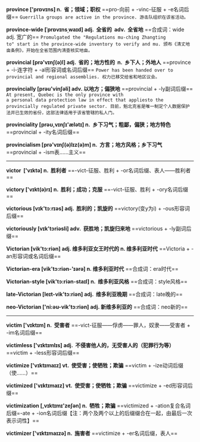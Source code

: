 
**province ['prɒvɪns] n.  省；领域；职权**
==pro-向前 + -vinc-征服 + -e名词后缀==
`Guerrilla groups are active in the province. 游击队组织在该省活动。`

**province-wide [ˈprɒvɪnsˌwaɪd] adj.  全省的  adv.  全省地**
==合成词：wide adj. 宽广的==
`Promulgated the "Regulations mu-ching Zhangting to" start in the province-wide inventory to verify and mu. 颁布《清丈地亩条例》，开始在全省范围内清查核实地亩。`

**provincial [prə'vɪnʃ(ə)l] adj.  省的；地方性的  n.  乡下人；外地人**
==province + -i-连字符 + -al形容词或名词后缀==
`Power has been handed over to provincial and regional assemblies. 权力已移交给省和地区议会。`

**provincially [prəu'vinʃəli] adv. 以地方；偏狭地**
==provincial + -ly副词后缀==
`At present, Quebec is the only province with a personal data protection law in effect that appliesto the provincially regulated private sector. 目前，魁北克省是唯一制定个人数据保护法并已生效的省份，这部法律适用于该省管辖的私人门。`

**provinciality [prəʊ,vɪnʃɪ'ælətɪ] n.  乡下习气；粗鄙，偏狭；地方特色**
==provincial + -ity名词后缀==

**provincialism [prə'vɪnʃ(ə)lɪz(ə)m] n.  方言；地方风格；乡下习气**
==provincial + -ism表……主义==

---

**victor  ['vɪktə] n.  胜利者**
==-vict-征服、胜利 + -or名词后缀、表人——胜利者==

**victory ['vɪkt(ə)rɪ] n.  胜利；成功；克服**
==-vict-征服、胜利 + -ory名词后缀==

**victorious [vɪk'tɔːrɪəs] adj.  胜利的；凯旋的**
==victory(变y为i) + -ous形容词后缀==

**victoriously [vɪk'tɔriəsli] adv.  获胜地；凯旋归来地**
==victorious + -ly副词后缀==

**Victorian [vik'tɔ:riən] adj. 维多利亚女王时代的 n. 维多利亚时代**
==Victoria + -an形容词或名词后缀==

**Victorian-era [vik'tɔ:riən-'ɪərə] n. 维多利亚时代**
==合成词：era时代==

**Victorian-style [vik'tɔ:riən-staɪl] n.  维多利亚风格**
==合成词：style风格==

**late-Victorian [leɪt-vik'tɔ:riən] adj.  维多利亚晚期**
==合成词：late晚的==

**neo-Victorian ['ni:əu-vik'tɔ:riən] adj. 新维多利亚的**
==合成词：neo新的==

---

**victim ['vɪktɪm] n.  受害者**
==-vict-征服——俘虏——罪人，奴隶——受害者 + -im名词后缀==

**victimless ['vɪktɪmlɪs] adj.  不侵害他人的，无受害人的（犯罪行为等）**
==victim + -less形容词后缀==

**victimize ['vɪktɪmaɪz] vt.  使受害；使牺牲；欺骗**
==victim + -ize动词后缀（使……）==

**victimized ['vɪktɪmaɪz] vt.  使受害；使牺牲；欺骗**
==victimize + -ed形容词后缀==

**victimization [,vɪktɪmɪ'zeʃən] n.  牺牲；欺骗**
==victimized + -ation复合名词后缀=-ate + -ion名词后缀【注：两个及两个以上的后缀缀合在一起，由最后一次表示词性】==

**victimizer ['vɪktɪmaɪzə] n.  施害者**
==victimize + -er名词后缀，表人==




